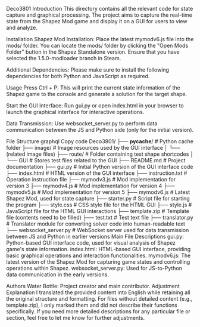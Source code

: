 Deco3801
Introduction
This directory contains all the relevant code for state capture and graphical processing. The project aims to capture the real-time state from the Shapez Mod game and display it on a GUI for users to view and analyze.

Installation
Shapez Mod Installation: Place the latest mymodv6.js file into the mods/ folder. You can locate the mods/ folder by clicking the "Open Mods Folder" button in the Shapez Standalone version. Ensure that you have selected the 1.5.0-modloader branch in Steam.

Additional Dependencies: Please make sure to install the following dependencies for both Python and JavaScript as required.

Usage
Press Ctrl + P: This will print the current state information of the Shapez game to the console and generate a solution for the target shape.

Start the GUI Interface: Run gui.py or open index.html in your browser to launch the graphical interface for interactive operations.

Data Transmission: Use websocket_server.py to perform data communication between the JS and Python side (only for the initial version).

File Structure
graphql
Copy code
Deco3801/
├── __pycache__/                    # Python cache folder
├── image/                          # Image resources used by the GUI interface
│   └── (related image files)
├── route/                          # Folder containing test shape shortcodes
│   └── GUI                         # Stores test files related to the GUI
├── README.md                       # Project documentation
├── gui.py                          # Initial Python version of the GUI interface code
├── index.html                      # HTML version of the GUI interface
├── instruction.txt                 # Operation instruction file
├── mymodv3.js                      # Mod implementation for version 3
├── mymodv4.js                      # Mod implementation for version 4
├── mymodv5.js                      # Mod implementation for version 5
├── mymodv6.js                      # Latest Shapez Mod, used for state capture
├── starter.py                      # Script file for starting the program
├── style.css                       # CSS style file for the HTML GUI
├── style.js                        # JavaScript file for the HTML GUI interactions
├── template.zip                    # Template file (contents need to be filled)
├── test.txt                        # Test text file
├── translator.py                   # Translator module for converting solver code into human-readable text
├── websocket_server.py             # WebSocket server used for data transmission between JS and Python in earlier versions
Main File Descriptions
gui.py: Python-based GUI interface code, used for visual analysis of Shapez game's state information.
index.html: HTML-based GUI interface, providing basic graphical operations and interaction functionalities.
mymodv6.js: The latest version of the Shapez Mod for capturing game states and controlling operations within Shapez.
websocket_server.py: Used for JS-to-Python data communication in the early versions.

Authors
Water Bottle: Project creator and main contributor.
Adjustment Explanation
I translated the provided content into English while retaining all the original structure and formatting.
For files without detailed content (e.g., template.zip), I only marked them and did not describe their functions specifically.
If you need more detailed descriptions for any particular file or section, feel free to let me know for further adjustments.
